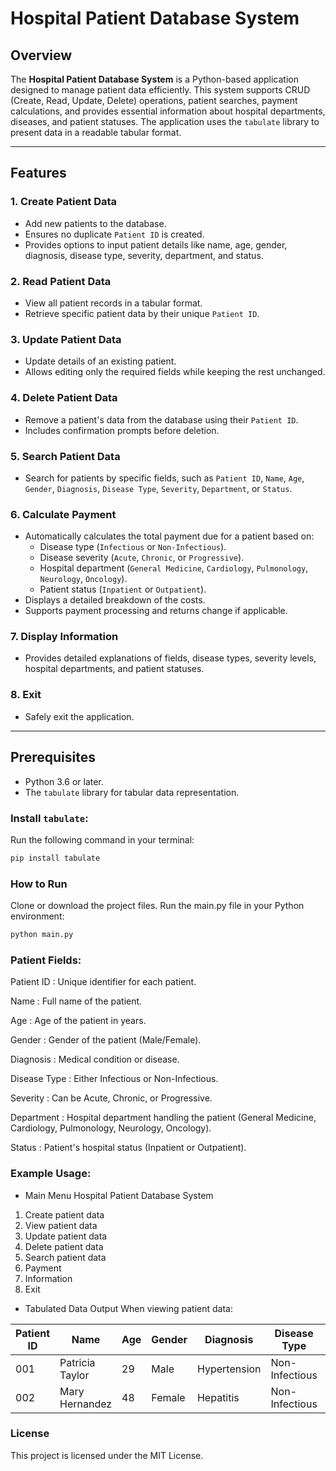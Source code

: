 # Hospital Patient Database System

## Overview

The **Hospital Patient Database System** is a Python-based application designed to manage patient data efficiently. This system supports CRUD (Create, Read, Update, Delete) operations, patient searches, payment calculations, and provides essential information about hospital departments, diseases, and patient statuses. The application uses the `tabulate` library to present data in a readable tabular format.

---

## Features

### **1. Create Patient Data**
- Add new patients to the database.
- Ensures no duplicate `Patient ID` is created.
- Provides options to input patient details like name, age, gender, diagnosis, disease type, severity, department, and status.

### **2. Read Patient Data**
- View all patient records in a tabular format.
- Retrieve specific patient data by their unique `Patient ID`.

### **3. Update Patient Data**
- Update details of an existing patient.
- Allows editing only the required fields while keeping the rest unchanged.

### **4. Delete Patient Data**
- Remove a patient's data from the database using their `Patient ID`.
- Includes confirmation prompts before deletion.

### **5. Search Patient Data**
- Search for patients by specific fields, such as `Patient ID`, `Name`, `Age`, `Gender`, `Diagnosis`, `Disease Type`, `Severity`, `Department`, or `Status`.

### **6. Calculate Payment**
- Automatically calculates the total payment due for a patient based on:
  - Disease type (`Infectious` or `Non-Infectious`).
  - Disease severity (`Acute`, `Chronic`, or `Progressive`).
  - Hospital department (`General Medicine`, `Cardiology`, `Pulmonology`, `Neurology`, `Oncology`).
  - Patient status (`Inpatient` or `Outpatient`).
- Displays a detailed breakdown of the costs.
- Supports payment processing and returns change if applicable.

### **7. Display Information**
- Provides detailed explanations of fields, disease types, severity levels, hospital departments, and patient statuses.

### **8. Exit**
- Safely exit the application.

---

## Prerequisites

- Python 3.6 or later.
- The `tabulate` library for tabular data representation.

### Install `tabulate`:
Run the following command in your terminal:
```bash
pip install tabulate
```
### How to Run
Clone or download the project files.
Run the main.py file in your Python environment:
```bash
python main.py
```


### Patient Fields:

Patient ID  :  Unique identifier for each patient.

Name  :  Full name of the patient.

Age  :  Age of the patient in years.

Gender  :  Gender of the patient (Male/Female).

Diagnosis  :  Medical condition or disease.

Disease Type  :  Either Infectious or Non-Infectious.

Severity  :  Can be Acute, Chronic, or Progressive.

Department  :  Hospital department handling the patient (General Medicine, Cardiology, Pulmonology, Neurology, Oncology).

Status  :  Patient's hospital status (Inpatient or Outpatient).


### Example Usage:
- Main Menu
Hospital Patient Database System

1. Create patient data
2. View   patient data
3. Update patient data
4. Delete patient data
5. Search patient data
6. Payment
7. Information
8. Exit

- Tabulated Data Output
When viewing patient data:

| Patient ID | Name             | Age | Gender | Diagnosis     | Disease Type   | Severity    | Department         | Status      |
|------------|------------------|-----|--------|---------------|----------------|-------------|--------------------|-------------|
| 001        | Patricia Taylor  | 29  | Male   | Hypertension  | Non-Infectious | Progressive | Cardiology         | Outpatient  |
| 002        | Mary Hernandez   | 48  | Female | Hepatitis     | Non-Infectious | Chronic     | Cardiology         | Outpatient  |


### License
This project is licensed under the MIT License.

